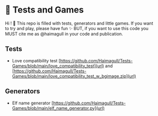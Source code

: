 # 🎲 Tests and Games
Hi ! 👋
This repo is filled with tests, generators and little games. If you want to try and play, please have fun ✨ BUT, if you want to use this code you MUST cite me as @haimagull in your code and publication.
## Tests
- Love compatibility test [https://github.com/Haimagull/Tests-Games/blob/main/love_compatibility_test](url) and [https://github.com/Haimagull/Tests-Games/blob/main/love_compatibility_test_w_bgimage.zip](url)
## Generators
- Elf name generator [https://github.com/Haimagull/Tests-Games/blob/main/elf_name_generator.py](url)
